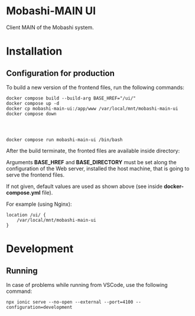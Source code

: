 # Mobashi-MAIN UI

Client MAIN of the Mobashi system.

# Installation

## Configuration for production

To build a new version of the frontend files, run the following commands:

    docker compose build --build-arg BASE_HREF="/ui/"
    docker compose up -d
    docker cp mobashi-main-ui:/app/www /var/local/mnt/mobashi-main-ui
    docker compose down




    docker compose run mobashi-main-ui /bin/bash

After the build terminate, the fronted files are available inside directory:

Arguments __BASE_HREF__ and __BASE_DIRECTORY__ must be set along the configuration of the Web server,
installed the host machine, that is going to serve the frontend files.

If not given, default values are used as shown above (see inside __docker-compose.yml__ file).

For example (using Nginx):

    location /ui/ {
        /var/local/mnt/mobashi-main-ui
    }

# Development

## Running

In case of problems while running from VSCode, use the following command:

    npx ionic serve --no-open --external --port=4100 --configuration=development
